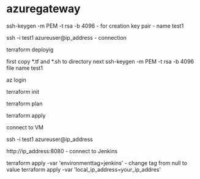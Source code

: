 # azuregateway
ssh-keygen -m PEM -t rsa -b 4096  - for creation key pair    - name test1

ssh -i test1 azureuser@ip_address  - connection 

terraform deployig

first copy *.tf and *.sh to directory
next ssh-keygen -m PEM -t rsa -b 4096  file name test1

az login

terraform init

terraform plan 

terraform apply 


connect to VM 

ssh -i test1 azureuser@ip_address

http://ip_address:8080 - connect to Jenkins

terraform apply -var 'environmenttag=jenkins'   - change tag from null to value 
terraform apply -var 'local_ip_address=your_ip_addres'  

